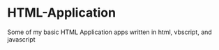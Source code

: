 # HTML-Application
Some of my basic HTML Application apps written in html, vbscript, and javascript 
